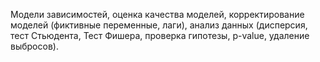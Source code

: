 Модели зависимостей, оценка качества моделей, корректирование моделей (фиктивные переменные, лаги), анализ данных (дисперсия, тест Стьюдента, Тест Фишера, проверка гипотезы, p-value, удаление выбросов).
